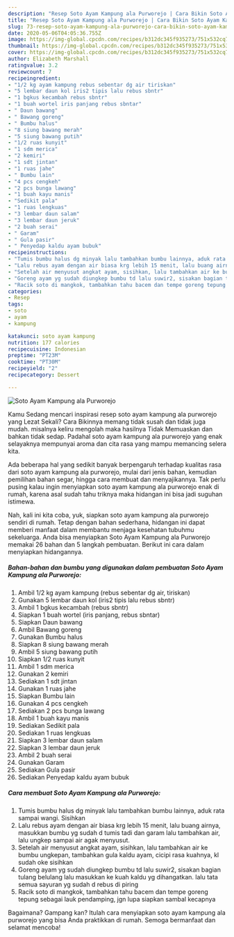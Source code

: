 ```yaml
---
description: "Resep Soto Ayam Kampung ala Purworejo | Cara Bikin Soto Ayam Kampung ala Purworejo Yang Enak Dan Lezat"
title: "Resep Soto Ayam Kampung ala Purworejo | Cara Bikin Soto Ayam Kampung ala Purworejo Yang Enak Dan Lezat"
slug: 73-resep-soto-ayam-kampung-ala-purworejo-cara-bikin-soto-ayam-kampung-ala-purworejo-yang-enak-dan-lezat
date: 2020-05-06T04:05:36.755Z
image: https://img-global.cpcdn.com/recipes/b312dc345f935273/751x532cq70/soto-ayam-kampung-ala-purworejo-foto-resep-utama.jpg
thumbnail: https://img-global.cpcdn.com/recipes/b312dc345f935273/751x532cq70/soto-ayam-kampung-ala-purworejo-foto-resep-utama.jpg
cover: https://img-global.cpcdn.com/recipes/b312dc345f935273/751x532cq70/soto-ayam-kampung-ala-purworejo-foto-resep-utama.jpg
author: Elizabeth Marshall
ratingvalue: 3.2
reviewcount: 7
recipeingredient:
- "1/2 kg ayam kampung rebus sebentar dg air tiriskan"
- "5 lembar daun kol iris2 tipis lalu rebus sbntr"
- "1 bgkus kecambah rebus sbntr"
- "1 buah wortel iris panjang rebus sbntar"
- " Daun bawang"
- " Bawang goreng"
- " Bumbu halus"
- "8 siung bawang merah"
- "5 siung bawang putih"
- "1/2 ruas kunyit"
- "1 sdm merica"
- "2 kemiri"
- "1 sdt jintan"
- "1 ruas jahe"
- " Bumbu lain"
- "4 pcs cengkeh"
- "2 pcs bunga lawang"
- "1 buah kayu manis"
- "Sedikit pala"
- "1 ruas lengkuas"
- "3 lembar daun salam"
- "3 lembar daun jeruk"
- "2 buah serai"
- " Garam"
- " Gula pasir"
- " Penyedap kaldu ayam bubuk"
recipeinstructions:
- "Tumis bumbu halus dg minyak lalu tambahkan bumbu lainnya, aduk rata sampai wangi. Sisihkan"
- "Lalu rebus ayam dengan air biasa krg lebih 15 menit, lalu buang airnya, masukkan bumbu yg sudah d tumis tadi dan garam lalu tambahkan air, lalu ungkep sampai air agak menyusut."
- "Setelah air menyusut angkat ayam, sisihkan, lalu tambahkan air ke bumbu ungkepan, tambahkan gula kaldu ayam, cicipi rasa kuahnya, kl sudah oke sisihkan"
- "Goreng ayam yg sudah diungkep bumbu td lalu suwir2, sisakan bagian tulang belulang lalu masukkan ke kuah kaldu yg dihangatkan. lalu tata semua sayuran yg sudah d rebus di piring"
- "Racik soto di mangkok, tambahkan tahu bacem dan tempe goreng tepung sebagai lauk pendamping, jgn lupa siapkan sambal kecapnya"
categories:
- Resep
tags:
- soto
- ayam
- kampung

katakunci: soto ayam kampung 
nutrition: 177 calories
recipecuisine: Indonesian
preptime: "PT23M"
cooktime: "PT30M"
recipeyield: "2"
recipecategory: Dessert

---
```



![Soto Ayam Kampung ala Purworejo](https://img-global.cpcdn.com/recipes/b312dc345f935273/751x532cq70/soto-ayam-kampung-ala-purworejo-foto-resep-utama.jpg)

Kamu Sedang mencari inspirasi resep soto ayam kampung ala purworejo yang Lezat Sekali? Cara Bikinnya memang tidak susah dan tidak juga mudah. misalnya keliru mengolah maka hasilnya Tidak Memuaskan dan bahkan tidak sedap. Padahal soto ayam kampung ala purworejo yang enak selayaknya mempunyai aroma dan cita rasa yang mampu memancing selera kita.

Ada beberapa hal yang sedikit banyak berpengaruh terhadap kualitas rasa dari soto ayam kampung ala purworejo, mulai dari jenis bahan, kemudian pemilihan bahan segar, hingga cara membuat dan menyajikannya. Tak perlu pusing kalau ingin menyiapkan soto ayam kampung ala purworejo enak di rumah, karena asal sudah tahu triknya maka hidangan ini bisa jadi suguhan istimewa.




Nah, kali ini kita coba, yuk, siapkan soto ayam kampung ala purworejo sendiri di rumah. Tetap dengan bahan sederhana, hidangan ini dapat memberi manfaat dalam membantu menjaga kesehatan tubuhmu sekeluarga. Anda bisa menyiapkan Soto Ayam Kampung ala Purworejo memakai 26 bahan dan 5 langkah pembuatan. Berikut ini cara dalam menyiapkan hidangannya.

<!--inarticleads1-->

##### Bahan-bahan dan bumbu yang digunakan dalam pembuatan Soto Ayam Kampung ala Purworejo:

1. Ambil 1/2 kg ayam kampung (rebus sebentar dg air, tiriskan)
1. Gunakan 5 lembar daun kol (iris2 tipis lalu rebus sbntr)
1. Ambil 1 bgkus kecambah (rebus sbntr)
1. Siapkan 1 buah wortel (iris panjang, rebus sbntar)
1. Siapkan  Daun bawang
1. Ambil  Bawang goreng
1. Gunakan  Bumbu halus
1. Siapkan 8 siung bawang merah
1. Ambil 5 siung bawang putih
1. Siapkan 1/2 ruas kunyit
1. Ambil 1 sdm merica
1. Gunakan 2 kemiri
1. Sediakan 1 sdt jintan
1. Gunakan 1 ruas jahe
1. Siapkan  Bumbu lain
1. Gunakan 4 pcs cengkeh
1. Sediakan 2 pcs bunga lawang
1. Ambil 1 buah kayu manis
1. Sediakan Sedikit pala
1. Sediakan 1 ruas lengkuas
1. Siapkan 3 lembar daun salam
1. Siapkan 3 lembar daun jeruk
1. Ambil 2 buah serai
1. Gunakan  Garam
1. Sediakan  Gula pasir
1. Sediakan  Penyedap kaldu ayam bubuk




<!--inarticleads2-->

##### Cara membuat Soto Ayam Kampung ala Purworejo:

1. Tumis bumbu halus dg minyak lalu tambahkan bumbu lainnya, aduk rata sampai wangi. Sisihkan
1. Lalu rebus ayam dengan air biasa krg lebih 15 menit, lalu buang airnya, masukkan bumbu yg sudah d tumis tadi dan garam lalu tambahkan air, lalu ungkep sampai air agak menyusut.
1. Setelah air menyusut angkat ayam, sisihkan, lalu tambahkan air ke bumbu ungkepan, tambahkan gula kaldu ayam, cicipi rasa kuahnya, kl sudah oke sisihkan
1. Goreng ayam yg sudah diungkep bumbu td lalu suwir2, sisakan bagian tulang belulang lalu masukkan ke kuah kaldu yg dihangatkan. lalu tata semua sayuran yg sudah d rebus di piring
1. Racik soto di mangkok, tambahkan tahu bacem dan tempe goreng tepung sebagai lauk pendamping, jgn lupa siapkan sambal kecapnya




Bagaimana? Gampang kan? Itulah cara menyiapkan soto ayam kampung ala purworejo yang bisa Anda praktikkan di rumah. Semoga bermanfaat dan selamat mencoba!
